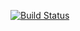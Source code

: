 [![Build Status](https://travis-ci.com/AmelieMedved/mp2-lab12-text.svg?branch=mp2-lab12-text)](https://travis-ci.com/AmelieMedved/mp2-lab12-text)